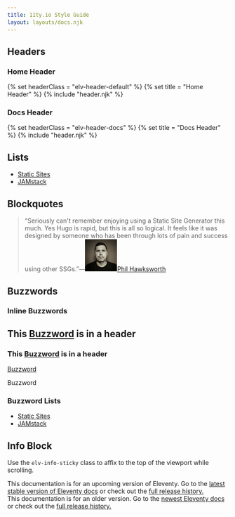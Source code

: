 ```yaml
---
title: 11ty.io Style Guide
layout: layouts/docs.njk
---
```


## Headers

### Home Header

<div class="elv-sg-component">
{% set headerClass = "elv-header-default" %}
{% set title = "Home Header" %}
{% include "header.njk" %}
</div>

### Docs Header

<div class="elv-sg-component">
{% set headerClass = "elv-header-docs" %}
{% set title = "Docs Header" %}
{% include "header.njk" %}
</div>

## Lists

<div class="elv-sg-component">
<ul class="inlinelist">
  <li class="inlinelist-item"><a href="/docs/resources/#static-sites">Static Sites</a></li>
  <li class="inlinelist-item"><a href="/docs/resources/#jamstack">JAMstack</a></li>
</ul>
</div>

## Blockquotes

<div class="elv-sg-component">
    <blockquote>“Seriously can't remember enjoying using a Static Site Generator this much. Yes Hugo is rapid, but this is all so logical. It feels like it was designed by someone who has been through lots of pain and success using other SSGs.”—<a href="https://twitter.com/philhawksworth"><img src="/img/avatars/philhawksworth.jpg" alt="@philhawksworth">Phil Hawksworth</a></blockquote>
</div>

## Buzzwords

### Inline Buzzwords

<div class="elv-sg-component">
<h2>This <a href="#" class="buzzword">Buzzword</a> is in a header</h2>
<h3>This <a href="#" class="buzzword">Buzzword</a> is in a header</h3>
<div><a href="#" class="buzzword">Buzzword</a></div>
<p><span class="buzzword">Buzzword</span></p>
</div>

### Buzzword Lists

<div class="elv-sg-component">
<ul class="buzzword-list">
  <li><a href="/docs/resources/#static-sites">Static Sites</a></li>
  <li><a href="/docs/resources/#jamstack">JAMstack</a></li>
</ul>
</div>

## Info Block

Use the `elv-info-sticky` class to affix to the top of the viewport while scrolling.

<div class="elv-sg-component">
    <div class="elv-info">This documentation is for an upcoming version of Eleventy. Go to the <a href="https://www.11ty.io/docs/">latest stable version of Eleventy docs</a> or check out the <a href="https://www.11ty.io/docs/versions/">full release history.</a></div>
</div>

<div class="elv-sg-component">
    <div class="elv-info elv-info-warn">This documentation is for an older version. Go to the <a href="https://www.11ty.io/docs/">newest Eleventy docs</a> or check out the <a href="https://www.11ty.io/docs/versions/">full release history.</a></div>
</div>